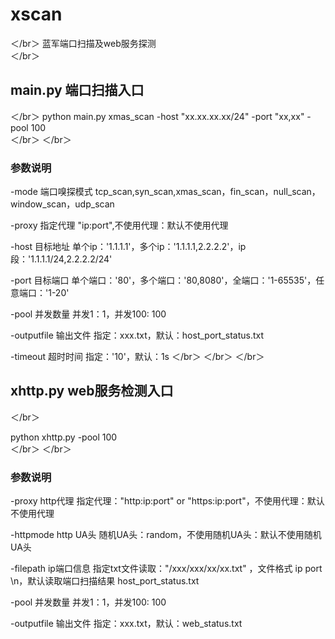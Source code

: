 # xscan  
＜/br＞
蓝军端口扫描及web服务探测  
＜/br＞
 	
## main.py 端口扫描入口  
＜/br＞
python main.py xmas_scan -host "xx.xx.xx.xx/24" -port "xx,xx" -pool 100  
＜/br＞
＜/br＞
### 参数说明  
-mode       端口嗅探模式 tcp_scan,syn_scan,xmas_scan，fin_scan，null_scan，window_scan，udp_scan

-proxy      指定代理 "ip:port",不使用代理：默认不使用代理

-host       目标地址 单个ip：'1.1.1.1'，多个ip：'1.1.1.1,2.2.2.2'，ip段：'1.1.1.1/24,2.2.2.2/24'

-port       目标端口 单个端口：'80'，多个端口：'80,8080'，全端口：'1-65535'，任意端口：'1-20'

-pool       并发数量 并发1：1，并发100: 100

-outputfile 输出文件 指定：xxx.txt，默认：host_port_status.txt

-timeout    超时时间 指定：'10'，默认：1s
＜/br＞
＜/br＞
＜/br＞
## xhttp.py web服务检测入口  
＜/br＞

python xhttp.py -pool 100  
＜/br＞
＜/br＞
### 参数说明  

-proxy      http代理 指定代理："http:ip:port" or "https:ip:port"，不使用代理：默认不使用代理

-httpmode   http UA头 随机UA头：random，不使用随机UA头：默认不使用随机UA头

-filepath   ip端口信息 指定txt文件读取："/xxx/xxx/xx/xx.txt" ，文件格式 ip port \n，默认读取端口扫描结果 host_port_status.txt

-pool       并发数量 并发1：1，并发100: 100

-outputfile 输出文件 指定：xxx.txt，默认：web_status.txt

